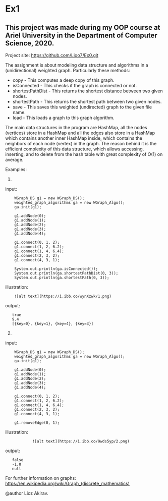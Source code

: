 # Ex1

## This project was made during my OOP course at Ariel University in the Department of Computer Science, 2020.

Project site: https://github.com/Lioo7/Ex0.git

The assignment is about modeling data structure and algorithms in a (unidirectional) weighted graph.
Particularly these methods:
* copy - This computes a deep copy of this graph.
* isConnected - This checks if the graph is connected or not.
* shortestPathDist - This returns the shortest distance between two given nodes.
* shortestPath - This returns the shortest path between two given nodes.
* save - This saves this weighted (undirected) graph to the given file name.
* load - This loads a graph to this graph algorithm.

The main data structures in the program are HashMap, all the nodes (vertices) store in a HashMap and all the edges also store in a HashMap which contains another inner HashMap inside, which contains the neighbors of each node (vertex) in the graph.
The reason behind it is the efficient complexity of this data structure, which allows accessing, inserting, and to delete from the hash table with great complexity of O(1) on average.

Examples: 

1.
input:

        WGraph_DS g1 = new WGraph_DS();
        weighted_graph_algorithms ga = new WGraph_Algo();
        ga.init(g1);
        
        g1.addNode(0);
        g1.addNode(1);
        g1.addNode(2);
        g1.addNode(3);
        g1.addNode(4);

        g1.connect(0, 1, 2);
        g1.connect(1, 2, 6.2);
        g1.connect(1, 4, 6.4);
        g1.connect(2, 3, 2);
        g1.connect(4, 3, 1);

        System.out.println(ga.isConnected());
        System.out.println(ga.shortestPathDist(0, 3));
        System.out.println(ga.shortestPath(0, 3));
        
illustration:
               
        ![alt text](https://i.ibb.co/wynXzwk/1.png)

        
output:

       true
       9.4
       [{key=0}, {key=1}, {key=4}, {key=3}]
       

2.
input:

        WGraph_DS g1 = new WGraph_DS();
        weighted_graph_algorithms ga = new WGraph_Algo();
        ga.init(g1);

        g1.addNode(0);
        g1.addNode(1);
        g1.addNode(2);
        g1.addNode(3);
        g1.addNode(4);

        g1.connect(0, 1, 2);
        g1.connect(1, 2, 6.2);
        g1.connect(1, 4, 6.4);
        g1.connect(2, 3, 2);
        g1.connect(4, 3, 1);

        g1.removeEdge(0, 1);
        
illustration:

                ![alt text](https://i.ibb.co/9wds5yp/2.png)
                

output:

       false
       -1.0
       null

For further information on graphs:
https://en.wikipedia.org/wiki/Graph_(discrete_mathematics)

@author Lioz Akirav.
